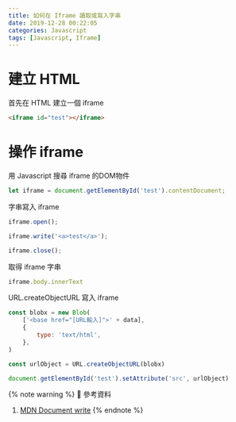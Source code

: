 ```yaml
---
title: 如何在 Iframe 讀取或寫入字串
date: 2019-12-28 00:22:05
categories: Javascript
tags: [Javascript, Iframe]
---
```


# 建立 HTML
首先在 HTML 建立一個 iframe

```html
<iframe id="test"></iframe>
```

<!--more-->

# 操作 iframe
用 Javascript 搜尋 iframe 的DOM物件
```javascript
let iframe = document.getElementById('test').contentDocument;
```

字串寫入 iframe
```javascript
iframe.open();

iframe.write('<a>test</a>');

iframe.close();
```

取得 iframe 字串
```javascript
iframe.body.innerText
```

URL.createObjectURL 寫入 iframe
```javascript
const blobx = new Blob(
    ['<base href="[URL輸入]">' + data],
    {
        type: 'text/html',
    },
)

const urlObject = URL.createObjectURL(blobx)

document.getElementById('test').setAttribute('src', urlObject)
```

{% note warning %}
📜 參考資料
1. [MDN Document write](https://developer.mozilla.org/en-US/docs/Web/API/Document/write)
{% endnote %}